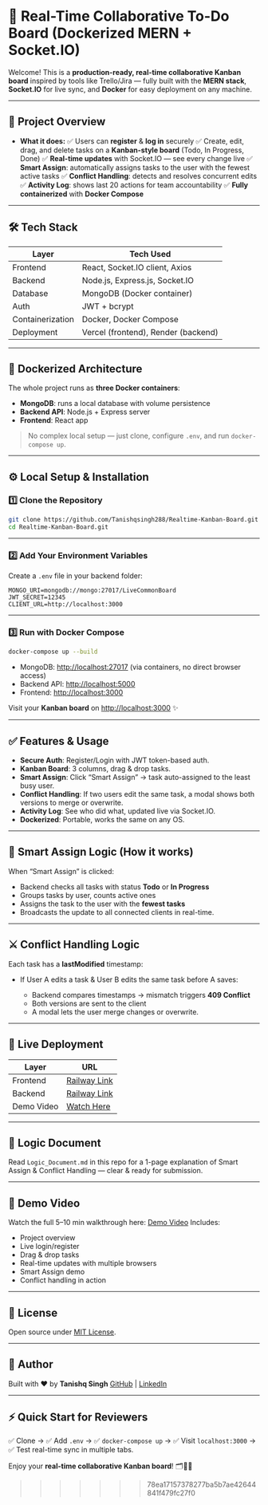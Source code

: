 
# 🚀 Real-Time Collaborative To-Do Board (Dockerized MERN + Socket.IO)

Welcome! This is a **production-ready, real-time collaborative Kanban board** inspired by tools like Trello/Jira — fully built with the **MERN stack**, **Socket.IO** for live sync, and **Docker** for easy deployment on any machine.

---

## 📌 Project Overview

* **What it does:**
  ✅ Users can **register** & **log in** securely
  ✅ Create, edit, drag, and delete tasks on a **Kanban-style board** (Todo, In Progress, Done)
  ✅ **Real-time updates** with Socket.IO — see every change live
  ✅ **Smart Assign**: automatically assigns tasks to the user with the fewest active tasks
  ✅ **Conflict Handling**: detects and resolves concurrent edits
  ✅ **Activity Log**: shows last 20 actions for team accountability
  ✅ **Fully containerized** with **Docker Compose**

---

## 🛠️ Tech Stack

| Layer            | Tech Used                           |
| ---------------- | ----------------------------------- |
| Frontend         | React, Socket.IO client, Axios      |
| Backend          | Node.js, Express.js, Socket.IO      |
| Database         | MongoDB (Docker container)          |
| Auth             | JWT + bcrypt                        |
| Containerization | Docker, Docker Compose              |
| Deployment       | Vercel (frontend), Render (backend) |

---

## 🐳 Dockerized Architecture

The whole project runs as **three Docker containers**:

* **MongoDB**: runs a local database with volume persistence
* **Backend API**: Node.js + Express server
* **Frontend**: React app

> No complex local setup — just clone, configure `.env`, and run `docker-compose up`.

---

## ⚙️ Local Setup & Installation

### 1️⃣ Clone the Repository

```bash
git clone https://github.com/Tanishqsingh288/Realtime-Kanban-Board.git
cd Realtime-Kanban-Board.git
```

---

### 2️⃣ Add Your Environment Variables

Create a `.env` file in your backend folder:

```env
MONGO_URI=mongodb://mongo:27017/LiveCommonBoard
JWT_SECRET=12345
CLIENT_URL=http://localhost:3000
```

---

### 3️⃣ Run with Docker Compose

```bash
docker-compose up --build
```

* MongoDB: [http://localhost:27017](http://localhost:27017) (via containers, no direct browser access)
* Backend API: [http://localhost:5000](http://localhost:5000)
* Frontend: [http://localhost:3000](http://localhost:3000)

Visit your **Kanban board** on [http://localhost:3000](http://localhost:3000) ✨

---

## ✅ Features & Usage

* **Secure Auth**: Register/Login with JWT token-based auth.
* **Kanban Board**: 3 columns, drag & drop tasks.
* **Smart Assign**: Click “Smart Assign” → task auto-assigned to the least busy user.
* **Conflict Handling**: If two users edit the same task, a modal shows both versions to merge or overwrite.
* **Activity Log**: See who did what, updated live via Socket.IO.
* **Dockerized**: Portable, works the same on any OS.

---

## 🤖 Smart Assign Logic (How it works)

When “Smart Assign” is clicked:

* Backend checks all tasks with status **Todo** or **In Progress**
* Groups tasks by user, counts active ones
* Assigns the task to the user with the **fewest tasks**
* Broadcasts the update to all connected clients in real-time.

---

## ⚔️ Conflict Handling Logic

Each task has a **lastModified** timestamp:

* If User A edits a task & User B edits the same task before A saves:

  * Backend compares timestamps → mismatch triggers **409 Conflict**
  * Both versions are sent to the client
  * A modal lets the user merge changes or overwrite.

---

## 🔗 Live Deployment

| Layer      | URL                                              |
| ---------- | ------------------------------------------------ |
| Frontend   | [Railway Link](https://accomplished-inspiration-production-3e58.up.railway.app)  |
| Backend    | [Railway Link](https://realtime-kanban-board-production.up.railway.app) |
| Demo Video | [Watch Here](https://your-demo-video-link.com)   |

---

## 📄 Logic Document

Read `Logic_Document.md` in this repo for a 1-page explanation of Smart Assign & Conflict Handling — clear & ready for submission.

---

## 📸 Demo Video

Watch the full 5–10 min walkthrough here: [Demo Video](https://your-demo-video-link.com)
Includes:

* Project overview
* Live login/register
* Drag & drop tasks
* Real-time updates with multiple browsers
* Smart Assign demo
* Conflict handling in action

---

## 📝 License

Open source under [MIT License](LICENSE).

---

## 🙌 Author

Built with ❤️ by **Tanishq Singh**
[GitHub](https://github.com/YOUR_USERNAME) | [LinkedIn](https://linkedin.com/in/YOUR_LINKEDIN)

---

## ⚡ Quick Start for Reviewers

✅ Clone → ✅ Add `.env` → ✅ `docker-compose up` → ✅ Visit `localhost:3000` → ✅ Test real-time sync in multiple tabs.

Enjoy your **real-time collaborative Kanban board**! 🗂️🚀✨
>>>>>>> 78ea17157378277ba5b7ae42644841f479fc27f0
